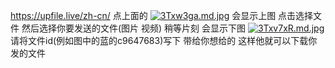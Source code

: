 https://upfile.live/zh-cn/
点上面的
<a href="https://freeimage.host/i/3Txw3ga"><img src="https://iili.io/3Txw3ga.md.jpg" alt="3Txw3ga.md.jpg" border="0"></a>
会显示上图 点击选择文件 然后选择你要发送的文件(图片 视频)
稍等片刻 会显示下图 
<a href="https://freeimage.host/i/3Txv7xR"><img src="https://iili.io/3Txv7xR.md.jpg" alt="3Txv7xR.md.jpg" border="0"></a>
请将文件id(例如图中的蓝的c9647683)写下 带给你想给的 这样他就可以下载你发的文件
